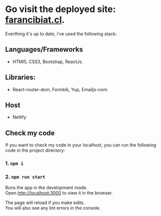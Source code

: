 # Go visit the deployed site: [farancibiat.cl](https://farancibiat.cl).
Everthing it's up to date, i've used the following stack:

## Languages/Frameworks
- HTMl5, CSS3, Bootstrap, ReactJs.

## Libraries:
- React-router-dom, Formkik, Yup, Emailjs-com.

## Host
- Netlify


## Check my code

If you want to check my code in your localhost, you can run the following code in the project directory:

### 1. `npm i`
### 2. `npm run start`

Runs the app in the development mode.\
Open [http://localhost:3000](http://localhost:3000) to view it in the browser.

The page will reload if you make edits.\
You will also see any lint errors in the console.

